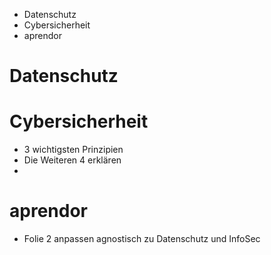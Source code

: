  - Datenschutz
 - Cybersicherheit
 - aprendor
# Datenschutz

# Cybersicherheit
- 3 wichtigsten Prinzipien
- Die Weiteren 4 erklären
- 
# aprendor
- Folie 2 anpassen agnostisch zu Datenschutz und InfoSec
